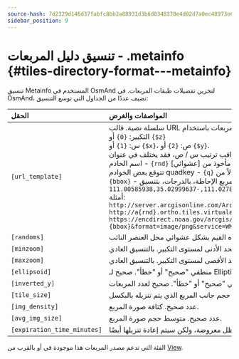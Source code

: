 ```yaml
---
source-hash: 7d2329d146d37fabfc8bb2a88931d3b6d8348378e4d02d7a0ec48973e6660cea
sidebar_position: 9
---
```


# تنسيق دليل المربعات - .metainfo {#tiles-directory-format---metainfo}

تنسيق Metainfo المستخدم في OsmAnd لتخزين تفضيلات طبقات المربعات. في OsmAnd، نضيف عددًا من الجداول التي توسع التنسيق:

| الحقل | المواصفات والغرض |
| :---- | :---------------|
| `[url_template]` | سلسلة نصية. قالب URL لتنزيل المربعات باستخدام:<br /> التكبير: `{0}` أو `{$z}`<br /> س: `{1}` أو `{$x}`، ص: `{2}` أو `{$y}`.<br /> راقب ترتيب س / ص، فقد يختلف في عنوان URL<br /> اسم الخادم - `{rnd}` مأخوذ من [عشوائي]<br /> تتوقع بعض الخوادم quadkey - `{q}` الذي يجب استخدامه بدلاً من XYZ<br /> `{bbox}` - مربع الإحاطة، بالدرجات، بتنسيق minLongitude,minLatitude,maxLongitude,maxLatitude، مثل `-111.02783203,35.01200204,-111.00585938,35.02999637`<br /> أمثلة:<br /> `http://server.arcgisonline.com/ArcGIS/rest/services/World_Imagery/MapServer/tile/{$z}/{$y}/{$x}`<br /> `http://a{rnd}.ortho.tiles.virtualearth.net/tiles/a{q}.jpeg?g=700`<br /> `https://encdirect.noaa.gov/arcgis/services/encdirect/enc_harbour/MapServer/WmsServer?bbox={bbox}&format=image/png&service=WMS&version=1.1.1&request=GetMap&srs=EPSG:4326&width=256&height=256&layers=0,6,11&map=&styles=` |
| `[randoms]` | سلسلة نصية. أسماء مرايا الخادم. مفصولة بفاصلة. سيحل أحد هذه القيم بشكل عشوائي محل العنصر النائب `{rdn}` في حقل "url".|
| `[minzoom]` | عدد صحيح. الحد الأدنى لمستوى التكبير. بالتنسيق العادي (OSM، خرائط Google).|
| `[maxzoom]` | عدد صحيح. الحد الأقصى لمستوى التكبير. بالتنسيق العادي (OSM، خرائط Google).|
| `[ellipsoid]` | منطقي "صحيح" أو "خطأ". صحيح لـ Elliptic Mercator (مربعات Yandex). خطأ لـ Spheric Web Mercator العادي (OSM، خرائط Google)|
| `[inverted_y]` | منطقي "صحيح" أو "خطأ". صحيح لعدد المربعات Y المعكوس (مربعات Nakarte.me).|
| `[tile_size]` | عدد صحيح 256 أو 512. حجم جانب المربع الذي يتم تنزيله بالبكسل.|
| `[img_density]` | عدد صحيح. كثافة صورة المربع.|
| `[avg_img_size]` | عدد صحيح. متوسط حجم صورة المربع.|
| `[expiration_time_minutes]` | عدد صحيح. يحدد ما إذا كانت المربعات ستنتهي صلاحيتها بعد عدد الدقائق المحدد. ستظل معروضة، ولكن سيتم إعادة تنزيلها أيضًا.|

الفئة التي تدعم مصدر المربعات هذا موجودة في أو بالقرب من [View](https://github.com/osmandapp/Osmand/blob/master/OsmAnd-java/src/main/java/net/osmand/map/TileSourceManager.java#L28).
